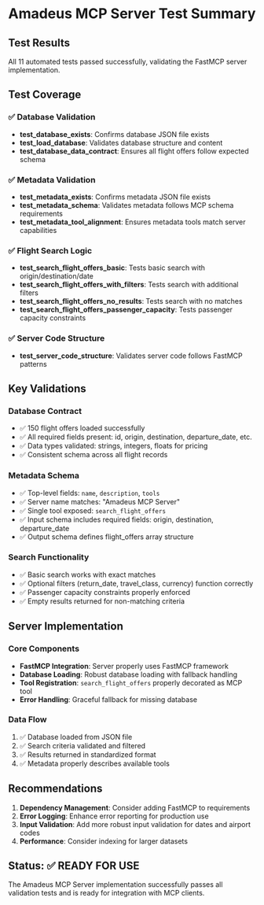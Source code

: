 # Amadeus MCP Server Test Summary

## Test Results

All 11 automated tests passed successfully, validating the FastMCP server implementation.

## Test Coverage

### ✅ Database Validation
- **test_database_exists**: Confirms database JSON file exists
- **test_load_database**: Validates database structure and content
- **test_database_data_contract**: Ensures all flight offers follow expected schema

### ✅ Metadata Validation  
- **test_metadata_exists**: Confirms metadata JSON file exists
- **test_metadata_schema**: Validates metadata follows MCP schema requirements
- **test_metadata_tool_alignment**: Ensures metadata tools match server capabilities

### ✅ Flight Search Logic
- **test_search_flight_offers_basic**: Tests basic search with origin/destination/date
- **test_search_flight_offers_with_filters**: Tests search with additional filters
- **test_search_flight_offers_no_results**: Tests search with no matches
- **test_search_flight_offers_passenger_capacity**: Tests passenger capacity constraints

### ✅ Server Code Structure
- **test_server_code_structure**: Validates server code follows FastMCP patterns

## Key Validations

### Database Contract
- ✅ 150 flight offers loaded successfully
- ✅ All required fields present: id, origin, destination, departure_date, etc.
- ✅ Data types validated: strings, integers, floats for pricing
- ✅ Consistent schema across all flight records

### Metadata Schema
- ✅ Top-level fields: `name`, `description`, `tools`
- ✅ Server name matches: "Amadeus MCP Server"
- ✅ Single tool exposed: `search_flight_offers`
- ✅ Input schema includes required fields: origin, destination, departure_date
- ✅ Output schema defines flight_offers array structure

### Search Functionality
- ✅ Basic search works with exact matches
- ✅ Optional filters (return_date, travel_class, currency) function correctly
- ✅ Passenger capacity constraints properly enforced
- ✅ Empty results returned for non-matching criteria

## Server Implementation

### Core Components
- **FastMCP Integration**: Server properly uses FastMCP framework
- **Database Loading**: Robust database loading with fallback handling
- **Tool Registration**: `search_flight_offers` properly decorated as MCP tool
- **Error Handling**: Graceful fallback for missing database

### Data Flow
1. ✅ Database loaded from JSON file
2. ✅ Search criteria validated and filtered
3. ✅ Results returned in standardized format
4. ✅ Metadata properly describes available tools

## Recommendations

1. **Dependency Management**: Consider adding FastMCP to requirements
2. **Error Logging**: Enhance error reporting for production use
3. **Input Validation**: Add more robust input validation for dates and airport codes
4. **Performance**: Consider indexing for larger datasets

## Status: ✅ READY FOR USE

The Amadeus MCP Server implementation successfully passes all validation tests and is ready for integration with MCP clients.